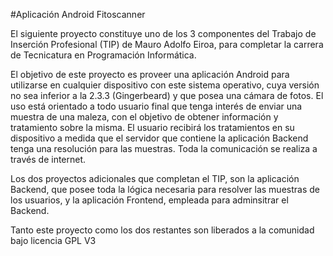 #Aplicación Android Fitoscanner

El siguiente proyecto constituye uno de los 3 componentes del Trabajo de Inserción Profesional (TIP) de Mauro Adolfo Eiroa, para completar la carrera de Tecnicatura en Programación Informática.

El objetivo de este proyecto es proveer una aplicación Android para utilizarse en cualquier dispositivo con este sistema operativo, cuya versión no sea inferior a la 2.3.3 (Gingerbeard) y que posea una cámara de fotos. El uso está orientado a todo usuario final que tenga interés de enviar una muestra de una maleza, con el objetivo de obtener información y tratamiento sobre la misma. El usuario recibirá los tratamientos en su dispositivo a medida que el servidor que contiene la aplicación Backend tenga una resolución para las muestras. Toda la comunicación se realiza a través de internet.

Los dos proyectos adicionales que completan el TIP, son la aplicación Backend, que posee toda la lógica necesaria para resolver las muestras de los usuarios, y la aplicación Frontend, empleada para adminsitrar el Backend.

Tanto este proyecto como los dos restantes son liberados a la comunidad bajo licencia GPL V3
